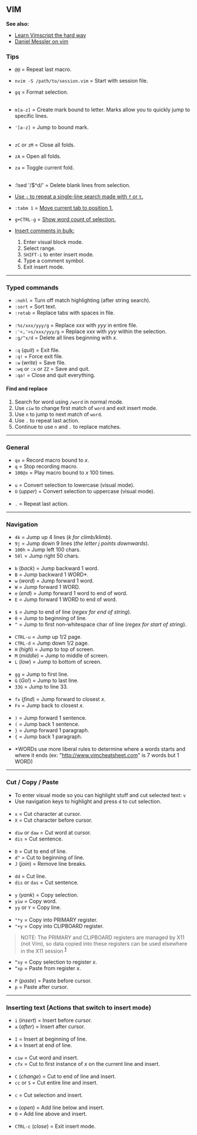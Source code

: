 
## VIM

**See also:**
  - [Learn Vimscript the hard way](https://learnvimscriptthehardway.stevelosh.com/)
  - [Daniel Messler on vim](https://danielmiessler.com/study/vim/)

### Tips
- `@@` = Repeat last macro.
- `nvim -S /path/to/session.vim` = Start with session file.
- `gq` = Format selection.
<br><br>
- `m[a-z]` = Create mark bound to letter. Marks allow you to quickly jump to specific lines.
- `'[a-z]` = Jump to bound mark.
<br><br>
- `zC` or `zM` = Close all folds.
- `zA`         = Open all folds.
- `za`         = Toggle current fold.
<br><br>
- :!sed '/$^d/' = Delete blank lines from selection.
- [Use `;` to repeat a single-line search made with `f` or `t`.](https://github.com/iggredible/Learn-Vim/blob/master/ch05_moving_in_file.md#current-line-navigation)
- `:tabm 1`  = [Move current tab to position 1.](https://stackoverflow.com/questions/7961581/is-there-a-vim-command-to-relocate-a-tab)
- `g+CTRL-g` = [Show word count of selection.](https://vim.fandom.com/wiki/Word_count)

- [Insert comments in bulk:](https://stackoverflow.com/questions/1676632/whats-a-quick-way-to-comment-uncomment-lines-in-vim/15588798#15588798)
  1. Enter visual block mode.
  1. Select range.
  1. `SHIFT-i` to enter insert mode.
  1. Type a comment symbol.
  1. Exit insert mode.

---
### Typed commands

- `:nohl`               = Turn off match highlighting (after string search).
- `:sort`               = Sort text.
- `:retab`              = Replace tabs with spaces in file.
<br><br>
- `:%s/xxx/yyy/g`       = Replace *xxx* with *yyy* in entire file.
- `:'<,'>s/xxx/yyy/g`   = Replace *xxx* with *yyy* within the selection.
- `:g/^x/d`             = Delete all lines beginning with *x*.
<br><br>
- `:q` (*quit*)         = Exit file.
- `:q!`                 = Force exit file.
- `:w` (*write*)        = Save file.
- `:wq` or `:x` or `ZZ` = Save and quit.
- `:qa!`                = Close and quit everything.

#### Find and replace

1. Search for word using `/word` in normal mode.
1. Use `ciw` to change first match of `word` and exit insert mode.
1. Use `n` to jump to next match of `word`.
1. Use `.` to repeat last action.
1. Continue to use `n` and `.` to replace matches.

---
### General

- `qx`      = Record macro bound to *x*.
- `q`       = Stop recording macro.
- `100@x`   = Play macro bound to *x* 100 times.
<br><br>
- `u`           = Convert selection to lowercase (visual mode).
- `U` (*upper*) = Convert selection to uppercase (visual mode).
<br><br>
- `.`           = Repeat last action.

---
### Navigation

- `4k`   = Jump up 4 lines (*k for climb/klimb*).
- `9j`   = Jump down 9 lines (*the letter j points downwards*).
- `100h` = Jump left 100 chars.
- `50l`  = Jump right 50 chars.
<br><br>
- `b` (*back*) = Jump backward 1 word.
- `B`          = Jump backward 1 WORD*.
- `w` (*word*) = Jump forward 1 word.
- `W`          = Jump forward 1 WORD.
- `e` (*end*)  = Jump forward 1 word to end of word.
- `E`          = Jump forward 1 WORD to end of word.
<br><br>
- `$`          = Jump to end of line (*regex for end of string*).
- `0`          = Jump to beginning of line.
- `^`          = Jump to first non-whitespace char of line (*regex for start of string*).
<br><br>
- `CTRL-u`        = Jump up 1/2 page.
- `CTRL-d`        = Jump down 1/2 page.
- `H` (*high*)    = Jump to top of screen.
- `M` (*middle*)  = Jump to middle of screen.
- `L` (*low*)     = Jump to bottom of screen.
<br><br>
- `gg`            = Jump to first line.
- `G` (*Go!*)     = Jump to last line.
- `33G`           = Jump to line 33.
<br><br>
- `fx` (*find*)   = Jump forward to closest *x*.
- `Fx`            = Jump back to closest *x*.
<br><br>
- `)`   = Jump forward 1 sentence.
- `(`   = Jump back 1 sentence.
- `}`   = Jump forward 1 paragraph.
- `{`   = Jump back 1 paragraph.
<br><br>
- \*WORDs use more liberal rules to determine where a words starts and where it ends (ex: "http://www.vimcheatsheet.com"
  is 7 words but 1 WORD)

---
### Cut / Copy / Paste

- To enter visual mode so you can highlight stuff and cut selected text: `v`
- Use navigation keys to highlight and press `d` to cut selection.
<br><br>
- `x`             = Cut character at cursor.
- `X`             = Cut character before cursor.
<br><br>
- `diw` or `daw`  = Cut word at cursor.
- `dis`           = Cut sentence.
<br><br>
- `D`             = Cut to end of line.
- `d^`            = Cut to beginning of line.
- `J` (*join*)    = Remove line breaks.
<br><br>
- `dd`            = Cut line.
- `dis` or `das`  = Cut sentence.
<br><br>
- `y` (*yank*)    = Copy selection.
- `yiw`           = Copy word.
- `yy` or `Y`     = Copy line.
<br><br>
- `"*y`           = Copy into PRIMARY register.
- `"+y`           = Copy into CLIPBOARD register.

> NOTE: The PRIMARY and CLIPBOARD registers are managed by X11 (not Vim), so data copied into these registers can be
> used elsewhere in the X11 session <sup>[1]</sup>

- `“xy`         = Copy selection to register *x*.
- `“xp`         = Paste from register *x*.
<br><br>
- `P` (*paste*) = Paste before cursor.
- `p`           = Paste after cursor.

---
### Inserting text (Actions that switch to insert mode)

- `i` (*insert*) = Insert before cursor.
- `a` (*after*)  = Insert after cursor.
<br><br>
- `I`            = Insert at beginning of line.
- `A`            = Insert at end of line.
<br><br>
- `ciw`          = Cut word and insert.
- `cfx`          = Cut to first instance of *x* on the current line and insert.
<br><br>
- `C` (*change*) = Cut to end of line and insert.
- `cc` or `S`    = Cut entire line and insert.
<br><br>
- `c`            = Cut selection and insert.
<br><br>
- `o` (*open*)   = Add line below and insert.
- `O`            = Add line above and insert.
<br><br>
- `CTRL-c` (*close*) = Exit insert mode.

[1]: https://vi.stackexchange.com/questions/84/how-can-i-copy-text-to-the-system-clipboard-from-vim
